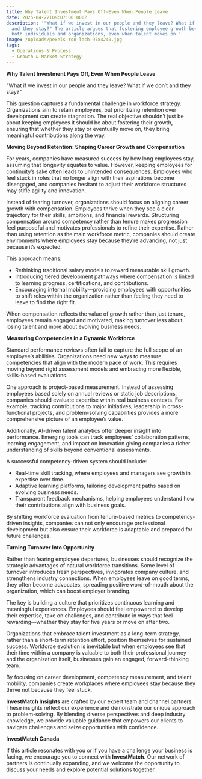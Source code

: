```yaml
---
title: Why Talent Investment Pays Off—Even When People Leave
date: 2025-04-22T09:07:00.000Z
description: '"What if we invest in our people and they leave? What if we don’t
  and they stay?" The article argues that fostering employee growth benefits
  both individuals and organizations, even when talent moves on.'
image: /uploads/pexels-ron-lach-9784240.jpg
tags:
  - Operations & Process
  - Growth & Market Strategy
---
```

**Why Talent Investment Pays Off, Even When People Leave**

"What if we invest in our people and they leave? What if we don’t and they stay?"

This question captures a fundamental challenge in workforce strategy. Organizations aim to retain employees, but prioritizing retention over development can create stagnation. The real objective shouldn’t just be about keeping employees it should be about fostering their growth, ensuring that whether they stay or eventually move on, they bring meaningful contributions along the way.

**Moving Beyond Retention: Shaping Career Growth and Compensation**

For years, companies have measured success by how long employees stay, assuming that longevity equates to value. However, keeping employees for continuity’s sake often leads to unintended consequences. Employees who feel stuck in roles that no longer align with their aspirations become disengaged, and companies hesitant to adjust their workforce structures may stifle agility and innovation.

Instead of fearing turnover, organizations should focus on aligning career growth with compensation. Employees thrive when they see a clear trajectory for their skills, ambitions, and financial rewards. Structuring compensation around competency rather than tenure makes progression feel purposeful and motivates professionals to refine their expertise. Rather than using retention as the main workforce metric, companies should create environments where employees stay because they’re advancing, not just because it’s expected.

This approach means:

* Rethinking traditional salary models to reward measurable skill growth.
* Introducing tiered development pathways where compensation is linked to learning progress, certifications, and contributions.
* Encouraging internal mobility—providing employees with opportunities to shift roles within the organization rather than feeling they need to leave to find the right fit.

When compensation reflects the value of growth rather than just tenure, employees remain engaged and motivated, making turnover less about losing talent and more about evolving business needs.

**Measuring Competencies in a Dynamic Workforce**

Standard performance reviews often fail to capture the full scope of an employee’s abilities. Organizations need new ways to measure competencies that align with the modern pace of work. This requires moving beyond rigid assessment models and embracing more flexible, skills-based evaluations.

One approach is project-based measurement. Instead of assessing employees based solely on annual reviews or static job descriptions, companies should evaluate expertise within real business contexts. For example, tracking contributions to major initiatives, leadership in cross-functional projects, and problem-solving capabilities provides a more comprehensive picture of an employee’s value.

Additionally, AI-driven talent analytics offer deeper insight into performance. Emerging tools can track employees’ collaboration patterns, learning engagement, and impact on innovation giving companies a richer understanding of skills beyond conventional assessments.

A successful competency-driven system should include:

* Real-time skill tracking, where employees and managers see growth in expertise over time.
* Adaptive learning platforms, tailoring development paths based on evolving business needs.
* Transparent feedback mechanisms, helping employees understand how their contributions align with business goals.

By shifting workforce evaluation from tenure-based metrics to competency-driven insights, companies can not only encourage professional development but also ensure their workforce is adaptable and prepared for future challenges.

**Turning Turnover Into Opportunity**

Rather than fearing employee departures, businesses should recognize the strategic advantages of natural workforce transitions. Some level of turnover introduces fresh perspectives, invigorates company culture, and strengthens industry connections. When employees leave on good terms, they often become advocates, spreading positive word-of-mouth about the organization, which can boost employer branding.

The key is building a culture that prioritizes continuous learning and meaningful experiences. Employees should feel empowered to develop their expertise, take on challenges, and contribute in ways that feel rewarding—whether they stay for five years or move on after two.

Organizations that embrace talent investment as a long-term strategy, rather than a short-term retention effort, position themselves for sustained success. Workforce evolution is inevitable but when employees see that their time within a company is valuable to both their professional journey and the organization itself, businesses gain an engaged, forward-thinking team.

By focusing on career development, competency measurement, and talent mobility, companies create workplaces where employees stay because they thrive not because they feel stuck.

**InvestMatch Insights** are crafted by our expert team and channel partners. These insights reflect our experience and demonstrate our unique approach to problem-solving. By blending diverse perspectives and deep industry knowledge, we provide valuable guidance that empowers our clients to navigate challenges and seize opportunities with confidence.

**InvestMatch Canada**

If this article resonates with you or if you have a challenge your business is facing, we encourage you to connect with **InvestMatch**. Our network of partners is continually expanding, and we welcome the opportunity to discuss your needs and explore potential solutions together.
